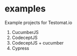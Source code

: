# examples
Example projects for Testomat.io

1. CucumberJS
2. CodeceptJS
3. CodeceptJS + cucumber
4. Cypress
